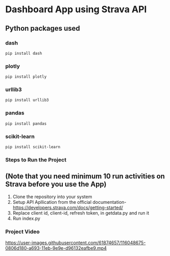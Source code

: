 # Dashboard App using Strava API

## Python packages used
### dash
```
pip install dash
```
### plotly
```
pip install plotly
```
### urllib3
```
pip install urllib3
```
### pandas
```
pip install pandas
```
### scikit-learn
```
pip install scikit-learn
```
### Steps to Run the Project
## (Note that you need minimum 10 run activities on Strava before you use the App)
1. Clone the repository into your system
2. Setup API Apllication from the official documentation- https://developers.strava.com/docs/getting-started/
3. Replace client id, client-id, refresh token, in getdata.py and run it
4. Run index.py 

### Project Video
https://user-images.githubusercontent.com/61874657/116048675-0806d180-a693-11eb-9e9e-d96132eafbe9.mp4

